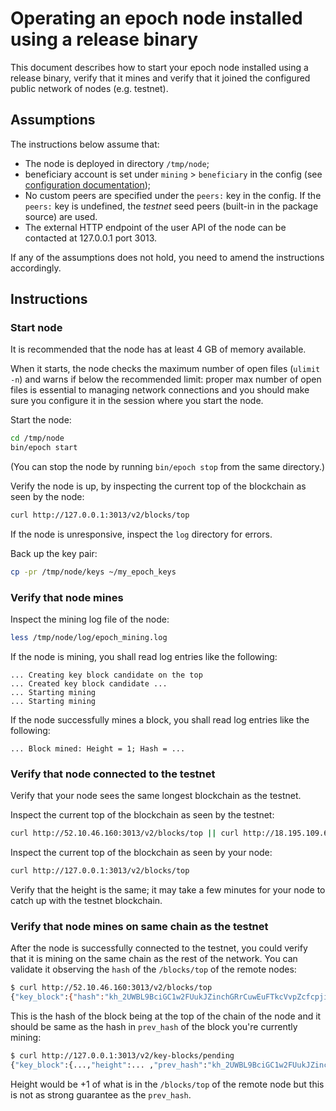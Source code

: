 # Operating an epoch node installed using a release binary

This document describes how to start your epoch node installed using a release binary, verify that it mines and verify that it joined the configured public network of nodes (e.g. testnet).

## Assumptions

The instructions below assume that:
* The node is deployed in directory `/tmp/node`;
* beneficiary account is set under `mining` > `beneficiary` in the config (see [configuration documentation](configuration.md));
* No custom peers are specified under the `peers:` key in the config. If the `peers:` key is undefined, the *testnet* seed peers (built-in in the package source) are used.
* The external HTTP endpoint of the user API of the node can be contacted at 127.0.0.1 port 3013.

If any of the assumptions does not hold, you need to amend the instructions accordingly.

## Instructions

### Start node

It is recommended that the node has at least 4 GB of memory available.

When it starts, the node checks the maximum number of open files (`ulimit -n`) and warns if below the recommended limit: proper max number of open files is essential to managing network connections and you should make sure you configure it in the session where you start the node.

Start the node:
```bash
cd /tmp/node
bin/epoch start
```

(You can stop the node by running `bin/epoch stop` from the same directory.)

Verify the node is up, by inspecting the current top of the blockchain as seen by the node:
```bash
curl http://127.0.0.1:3013/v2/blocks/top
```

If the node is unresponsive, inspect the `log` directory for errors.

Back up the key pair:
```bash
cp -pr /tmp/node/keys ~/my_epoch_keys
```

### Verify that node mines

Inspect the mining log file of the node:
```bash
less /tmp/node/log/epoch_mining.log
```

If the node is mining, you shall read log entries like the following:
```
... Creating key block candidate on the top
... Created key block candidate ...
... Starting mining
... Starting mining
```

If the node successfully mines a block, you shall read log entries like the following:
```
... Block mined: Height = 1; Hash = ...
```

### Verify that node connected to the testnet

Verify that your node sees the same longest blockchain as the testnet.

Inspect the current top of the blockchain as seen by the testnet:
```bash
curl http://52.10.46.160:3013/v2/blocks/top || curl http://18.195.109.60:3013/v2/blocks/top
```

Inspect the current top of the blockchain as seen by your node:
```bash
curl http://127.0.0.1:3013/v2/blocks/top
```

Verify that the height is the same; it may take a few minutes for your node to catch up with the testnet blockchain.

### Verify that node mines on same chain as the testnet

After the node is successfully connected to the testnet, you could verify that it is mining on the same chain as the rest of the network.
You can validate it observing the `hash` of the `/blocks/top` of the remote nodes:
```bash
$ curl http://52.10.46.160:3013/v2/blocks/top
{"key_block":{"hash":"kh_2UWBL9BciGC1w2FUukJZinchGRrCuwEuFTkcVvpZcfcpjiAbUy","height":...}}
```

This is the hash of the block being at the top of the chain of the node and it should be same as the hash in `prev_hash` of the block you're currently mining:
```bash
$ curl http://127.0.0.1:3013/v2/key-blocks/pending
{"key_block":{...,"height":... ,"prev_hash":"kh_2UWBL9BciGC1w2FUukJZinchGRrCuwEuFTkcVvpZcfcpjiAbUy", ...}}
```
Height would be +1 of what is in the `/blocks/top` of the remote node but this is not
as strong guarantee as the `prev_hash`.
